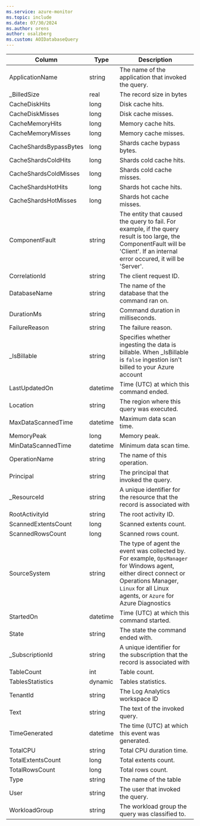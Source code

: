 ```yaml
---
ms.service: azure-monitor
ms.topic: include
ms.date: 07/30/2024
ms.author: orens
author: osalzberg
ms.custom: AOIDatabaseQuery
---
```



| Column | Type | Description |
|---|---|---|
| ApplicationName | string | The name of the application that invoked the query. |
| _BilledSize | real | The record size in bytes |
| CacheDiskHits | long | Disk cache hits. |
| CacheDiskMisses | long | Disk cache misses. |
| CacheMemoryHits | long | Memory cache hits. |
| CacheMemoryMisses | long | Memory cache misses. |
| CacheShardsBypassBytes | long | Shards cache bypass bytes. |
| CacheShardsColdHits | long | Shards cold cache hits. |
| CacheShardsColdMisses | long | Shards cold cache misses. |
| CacheShardsHotHits | long | Shards hot cache hits. |
| CacheShardsHotMisses | long | Shards hot cache misses. |
| ComponentFault | string | The entity that caused the query to fail. For example, if the query result is too large, the ComponentFault will be 'Client'. If an internal error occured, it will be 'Server'. |
| CorrelationId | string | The client request ID. |
| DatabaseName | string | The name of the database that the command ran on. |
| DurationMs | string | Command duration in milliseconds. |
| FailureReason | string | The failure reason. |
| _IsBillable | string | Specifies whether ingesting the data is billable. When _IsBillable is `false` ingestion isn't billed to your Azure account |
| LastUpdatedOn | datetime | Time (UTC) at which this command ended. |
| Location | string | The region where this query was executed. |
| MaxDataScannedTime | datetime | Maximum data scan time. |
| MemoryPeak | long | Memory peak. |
| MinDataScannedTime | datetime | Minimum data scan time. |
| OperationName | string | The name of this operation. |
| Principal | string | The principal that invoked the query. |
| _ResourceId | string | A unique identifier for the resource that the record is associated with |
| RootActivityId | string | The root activity ID. |
| ScannedExtentsCount | long | Scanned extents count. |
| ScannedRowsCount | long | Scanned rows count. |
| SourceSystem | string | The type of agent the event was collected by. For example, `OpsManager` for Windows agent, either direct connect or Operations Manager, `Linux` for all Linux agents, or `Azure` for Azure Diagnostics |
| StartedOn | datetime | Time (UTC) at which this command started. |
| State | string | The state the command ended with. |
| _SubscriptionId | string | A unique identifier for the subscription that the record is associated with |
| TableCount | int | Table count. |
| TablesStatistics | dynamic | Tables statistics. |
| TenantId | string | The Log Analytics workspace ID |
| Text | string | The text of the invoked query. |
| TimeGenerated | datetime | The time (UTC) at which this event was generated. |
| TotalCPU | string | Total CPU duration time. |
| TotalExtentsCount | long | Total extents count. |
| TotalRowsCount | long | Total rows count. |
| Type | string | The name of the table |
| User | string | The user that invoked the query. |
| WorkloadGroup | string | The workload group the query was classified to. |
